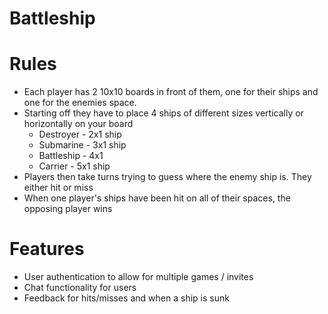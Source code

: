 # Battleship

# Rules
* Each player has 2 10x10 boards in front of them, one for their ships and one for the enemies space.
* Starting off they have to place 4 ships of different sizes vertically or horizontally on your board
    * Destroyer - 2x1 ship
    * Submarine - 3x1 ship
    * Battleship - 4x1
    * Carrier - 5x1 ship
 * Players then take turns trying to guess where the enemy ship is. They either hit or miss
 * When one player's ships have been hit on all of their spaces, the opposing player wins

# Features
* User authentication to allow for multiple games / invites
* Chat functionality for users
* Feedback for hits/misses and when a ship is sunk
